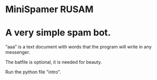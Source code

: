 # MiniSpamer RUSAM
# A very simple spam bot.

“aaa” is a text document with words that the program will write in any messenger.

The batfile is optional, it is needed for beauty.

Run the python file "intro".
